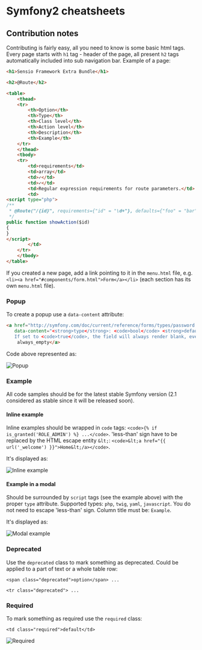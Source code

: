 # Symfony2 cheatsheets
## Contribution notes
Contributing is fairly easy, all you need to know is some basic html tags. Every page starts with `h1` tag -
header of the page, all present `h2` tags automatically included into sub navigation bar. Example of a page:

```html
<h1>Sensio Framework Extra Bundle</h1>

<h2>@Route</h2>

<table>
    <thead>
    <tr>
        <th>Option</th>
        <th>Type</th>
        <th>Class level</th>
        <th>Action level</th>
        <th>Description</th>
        <th>Example</th>
    </tr>
    </thead>
    <tbody>
    <tr>
        <td>requirements</td>
        <td>array</td>
        <td>✓</td>
        <td>✓</td>
        <td>Regular expression requirements for route parameters.</td>
        <td>
<script type="php">
/**
 * @Route("/{id}", requirements={"id" = "\d+"}, defaults={"foo" = "bar"})
 */
public function showAction($id)
{
}
</script>
        </td>
    </tr>
    </tbody>
</table>
```

If you created a new page, add a link pointing to it in the `menu.html` file, e.g.
`<li><a href="#components/form.html">Form</a></li>` (each section has its own `menu.html` file).

### Popup
To create a popup use a `data-content` attribute:

```html
<a href="http://symfony.com/doc/current/reference/forms/types/password.html#always-empty"
   data-content="<strong>type</strong>: <code>bool</code> <strong>default</strong>: <code>true</code>.
   If set to <code>true</code>, the field will always render blank, even if the corresponding field has a value.">
    always_empty</a>
```
Code above represented as:

![Popup](http://dattaya.github.com/symfony2-cheatsheets/resources/images/readme/popup.png)

### Example
All code samples should be for the latest stable Symfony version (2.1 considered as stable since it will be released
soon).

#### Inline example
Inline examples should be wrapped in `code` tags: `<code>{% if is_granted('ROLE_ADMIN') %} ...</code>`. 'less-than' sign
have to be replaced by the HTML escape entity `&lt;`:
`<code>&lt;a href="{{ url('_welcome') }}">Home&lt;/a></code>`.

It's displayed as:

![Inline example](http://dattaya.github.com/symfony2-cheatsheets/resources/images/readme/inline_example.png)

#### Example in a modal
Should be surrounded by `script` tags (see the example above) with the proper `type` attribute. Supported types: `php`,
`twig`, `yaml`, `javascript`. You do not need to escape 'less-than' sign. Column title must be: `Example`.

It's displayed as:

![Modal example](http://dattaya.github.com/symfony2-cheatsheets/resources/images/readme/modal_example.png)

### Deprecated
Use the `deprecated` class to mark something as deprecated. Could be applied to a part of text or a whole table row:

`<span class="deprecated">option</span> ...`

`<tr class="deprecated"> ...`

### Required
To mark something as required use the `required` class:

`<td class="required">default</td>`

![Required](http://dattaya.github.com/symfony2-cheatsheets/resources/images/readme/required.png)
